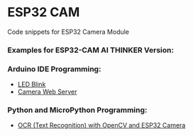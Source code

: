 # ESP32 CAM
Code snippets for ESP32 Camera Module

### Examples for ESP32-CAM AI THINKER Version:
### Arduino IDE Programming:
* [LED Blink](arduino_ide/led_blink.ino)
* [Camera Web Server](arduino_ide/CameraWebServer/)

### Python and MicroPython Programming:
* [OCR (Text Recognition) with OpenCV and ESP32 Camera](python/image_classification_opencv/)
